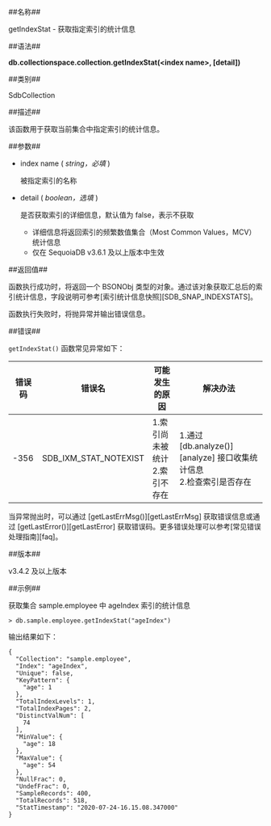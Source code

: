 ##名称##

getIndexStat - 获取指定索引的统计信息

##语法##

**db.collectionspace.collection.getIndexStat(\<index name\>, [detail])**

##类别##

SdbCollection

##描述##

该函数用于获取当前集合中指定索引的统计信息。

##参数##

* index name ( *string，必填* )

    被指定索引的名称

* detail ( *boolean，选填* )

    是否获取索引的详细信息，默认值为 false，表示不获取

    - 详细信息将返回索引的频繁数值集合（Most Common Values，MCV）统计信息
    - 仅在 SequoiaDB v3.6.1 及以上版本中生效

##返回值##

函数执行成功时，将返回一个 BSONObj 类型的对象。通过该对象获取汇总后的索引统计信息，字段说明可参考[索引统计信息快照][SDB_SNAP_INDEXSTATS]。

函数执行失败时，将抛异常并输出错误信息。

##错误##

`getIndexStat()` 函数常见异常如下：

|错误码|错误名|可能发生的原因|解决办法|
|------|------|--------------|--------|
|-356  |SDB_IXM_STAT_NOTEXIST|1.索引尚未被统计<br>2.索引不存在|1.通过 [db.analyze()][analyze] 接口收集统计信息<br>2.检查索引是否存在|

当异常抛出时，可以通过 [getLastErrMsg()][getLastErrMsg] 获取错误信息或通过 [getLastError()][getLastError] 获取错误码。更多错误处理可以参考[常见错误处理指南][faq]。

##版本##

v3.4.2 及以上版本

##示例##

获取集合 sample.employee 中 ageIndex 索引的统计信息

```lang-javascript
> db.sample.employee.getIndexStat("ageIndex")
```

输出结果如下：

```lang-json
{
  "Collection": "sample.employee",
  "Index": "ageIndex",
  "Unique": false,
  "KeyPattern": {
    "age": 1
  },
  "TotalIndexLevels": 1,
  "TotalIndexPages": 2,
  "DistinctValNum": [
    74
  ],
  "MinValue": {
    "age": 18
  },
  "MaxValue": {
    "age": 54
  },
  "NullFrac": 0,
  "UndefFrac": 0,
  "SampleRecords": 400,
  "TotalRecords": 518,
  "StatTimestamp": "2020-07-24-16.15.08.347000"
}
```


[^_^]:
    本文使用的引用及链接
[INDEXSTATS]:manual/Manual/Snapshot/SDB_SNAP_INDEXSTATS.md
[analyze]:manual/Manual/Sequoiadb_Command/Sdb/analyze.md
[getLastError]:manual/Manual/Sequoiadb_Command/Global/getLastError.md
[getLastErrMsg]:manual/Manual/Sequoiadb_Command/Global/getLastErrMsg.md
[faq]:manual/FAQ/faq_sdb.md
[SDB_SNAP_INDEXSTATS]:manual/Manual/Snapshot/SDB_SNAP_INDEXSTATS.md
